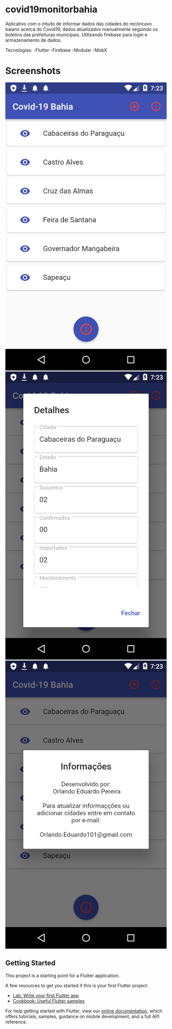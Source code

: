 # covid19monitorbahia

Aplicativo com o intuito de informar dados das cidades do recôncavo baiano acerca do Covid19, dados atualizados manualmente seguindo os boletins das prefeituras municipais.
Utilizando firebase para login e armazenamento de dados.

Tecnologias:
-Flutter
-Firebase
-Modular
-MobX

# Screenshots
  ![screenshot](https://github.com/OrlandoEduardo101/covid19_monitor_bahia/blob/master/asset/screenshot-2020-06-15_19.23.33.768.png?raw=true)
  ![screenshot](https://github.com/OrlandoEduardo101/covid19_monitor_bahia/blob/master/asset/screenshot-2020-06-15_19.23.38.764.png?raw=true)
  ![screenshot](https://github.com/OrlandoEduardo101/covid19_monitor_bahia/blob/master/asset/screenshot-2020-06-15_19.23.42.706.png?raw=true)


## Getting Started

This project is a starting point for a Flutter application.

A few resources to get you started if this is your first Flutter project:

- [Lab: Write your first Flutter app](https://flutter.dev/docs/get-started/codelab)
- [Cookbook: Useful Flutter samples](https://flutter.dev/docs/cookbook)

For help getting started with Flutter, view our
[online documentation](https://flutter.dev/docs), which offers tutorials,
samples, guidance on mobile development, and a full API reference.
